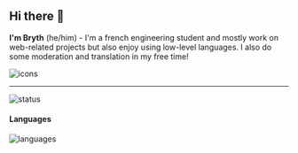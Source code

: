 ## Hi there 👋

**I'm Bryth** (he/him) - I'm a french engineering student and mostly work on web-related projects but also enjoy using low-level languages. I also do some moderation and translation in my free time!

<picture>
  <img alt="icons" src="https://skillicons.dev/icons?i=c,ocaml,js,html,css,nodejs,mongo,figma,ps,ai,xd">
</picture>

---

<picture>
  <img alt="status" src="https://api.bryth.dev/badges">
</picture>

#### Languages

<picture>
  <source media="(max-width: 720px)" srcset="https://api.bryth.dev/languages?small=true">
  <source media="(prefers-color-scheme: dark)" srcset="https://api.bryth.dev/languages">
  <source media="(prefers-color-scheme: light)" srcset="https://api.bryth.dev/languages?theme=light">
  <img alt="languages" src="https://api.bryth.dev/languages">
</picture>
